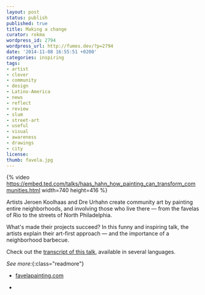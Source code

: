 ```yaml
---
layout: post
status: publish
published: true
title: Making a change
curator: rokma
wordpress_id: 2794
wordpress_url: http://fumes.dev/?p=2794
date: '2014-11-08 16:55:51 +0200'
categories: inspiring
tags:
- artist
- clever
- community
- design
- Latino-America
- news
- reflect
- review
- slum
- street-art
- useful
- visual
- awareness
- drawings
- city
license:
thumb: favela.jpg
---
```


{% video https://embed.ted.com/talks/haas_hahn_how_painting_can_transform_communities.html width=740 height=416 %}

Artists Jeroen Koolhaas and Dre Urhahn create community art by painting entire neighborhoods, and involving those who live there — from the favelas of Rio to the streets of North Philadelphia.

What's made their projects succeed? In this funny and inspiring talk, the artists explain their art-first approach — and the importance of a neighborhood barbecue.

Check out the <a target="_blank" href="http://www.ted.com/talks/haas_hahn_how_painting_can_transform_communities/transcript?language=en">transcript of this talk</a>, available in several languages.


_See more:_{:class="readmore"}

- <a target="_blank" href="http://www.favelapainting.com">favelapainting.com</a>

- &nbsp;
